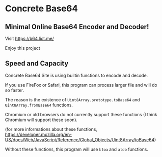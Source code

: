 # Concrete Base64

## Minimal Online Base64 Encoder and Decoder!

Visit https://b64.lict.me/

Enjoy this project

## Speed and Capacity

Concrete Base64 Site is using builtin functions to encode and decode.

If you use FireFox or Safari, this program can process larger file and will do so faster.

The reason is the existence of `Uint8Array.prototype.toBase64` and `Uint8Array.fromBase64` functions.

Chromium or old browsers do not currently support these functions (I think Chromium will support these soon).

(for more informations about these functions, https://developer.mozilla.org/en-US/docs/Web/JavaScript/Reference/Global_Objects/Uint8Array/toBase64)

Without these functions, this program will use `btoa` and `atob` functions.
